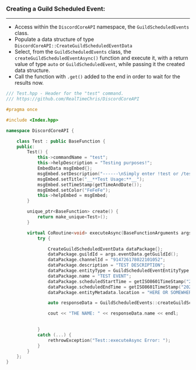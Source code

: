 ### **Creating a Guild Scheduled Event:**
---
- Access within the `DiscordCoreAPI` namespace, the `GuildScheduledEvents` class.
- Populate a data structure of type `DiscordCoreAPI::CreateGuildScheduledEventData`
- Select, from the `GuildScheduledEvents` class, the `createGuildScheduledEventAsync()` function and execute it, with a return value of type `auto` or `GuildScheduledEvent`, while passing it the created data structure.
- Call the function with `.get()` added to the end in order to wait for the results now.

```cpp
/// Test.hpp - Header for the "test" command.
/// https://github.com/RealTimeChris/DiscordCoreAPI

#pragma once

#include <Index.hpp>

namespace DiscordCoreAPI {

	class Test : public BaseFunction {
	public:
		Test() {
			this->commandName = "test";
			this->helpDescription = "Testing purposes!";
			EmbedData msgEmbed{};
			msgEmbed.setDescription("------\nSimply enter !test or /test!\n------");
			msgEmbed.setTitle("__**Test Usage:**__");
			msgEmbed.setTimeStamp(getTimeAndDate());
			msgEmbed.setColor("FeFeFe");
			this->helpEmbed = msgEmbed;
		}

		unique_ptr<BaseFunction> create() {
			return make_unique<Test>();
		}

		virtual CoRoutine<void> executeAsync(BaseFunctionArguments args) {
			try {

				CreateGuildScheduledEventData dataPackage{};
				dataPackage.guildId = args.eventData.getGuildId();
				dataPackage.channelId = "914726178022101052";
				dataPackage.description = "TEST DESCRIPTION";
				dataPackage.entityType = GuildScheduledEventEntityType::STAGE_INSTANCE;
				dataPackage.name = "TEST EVENT";
				dataPackage.scheduledStartTime = getISO8601TimeStamp("2021", "11", "30", "12", "10", "0");
				dataPackage.scheduledEndTime = getISO8601TimeStamp("2021", "11", "30", "14", "10", "0");
				dataPackage.entityMetadata.location = "HERE OR SOMEWHERE ELSE!";

				auto responseData = GuildScheduledEvents::createGuildScheduledEventAsync(dataPackage).get();

				cout << "THE NAME: " << responseData.name << endl;

				
			}
			catch (...) {
				rethrowException("Test::executeAsync Error: ");
			}
		}
	};
}
```

